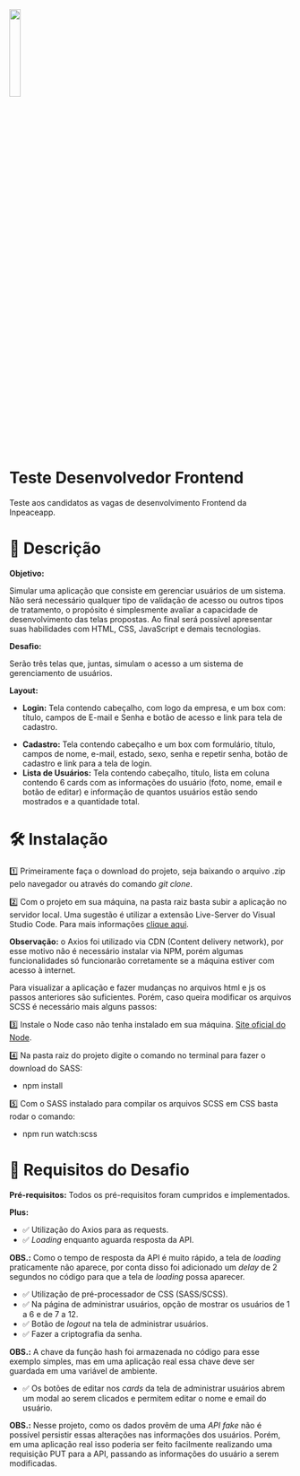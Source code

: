 <img src="https://admin.inpeaceapp.com/app/img/inpeace_logo.png" width=20%/>

# Teste Desenvolvedor Frontend

Teste aos candidatos as vagas de desenvolvimento Frontend da Inpeaceapp.

# 📜 Descrição

<b>Objetivo:</b>

Simular uma aplicação que consiste em gerenciar usuários de um sistema.
Não será necessário qualquer tipo de validação de acesso ou outros tipos de tratamento, o propósito é simplesmente avaliar a capacidade de desenvolvimento das telas propostas.
Ao final será possível apresentar suas habilidades com HTML, CSS, JavaScript e demais tecnologias.

<b>Desafio:</b> 

Serão três telas que, juntas, simulam o acesso a um sistema de gerenciamento de usuários.

<b>Layout:</b> 

* <b>Login:</b> Tela contendo cabeçalho, com logo da empresa, e um box com: título, campos de E-mail e Senha e botão de acesso e link para tela de cadastro.
- <b>Cadastro:</b> Tela contendo cabeçalho e um box com formulário, título, campos de nome, e-mail, estado, sexo, senha e repetir senha, botão de cadastro e link para a tela de login.
- <b>Lista de Usuários:</b> Tela contendo cabeçalho, título, lista em coluna contendo 6 cards com as informações do usuário (foto, nome, email e botão de editar) e informação de quantos usuários estão sendo mostrados e a quantidade total.

# 🛠️ Instalação

1️⃣ Primeiramente faça o download do projeto, seja baixando o arquivo .zip pelo navegador ou através do comando <i>git clone</i>.

2️⃣ Com o projeto em sua máquina, na pasta raiz basta subir a aplicação no servidor local. Uma sugestão é utilizar a extensão Live-Server do Visual Studio Code. Para mais informações <a href="https://marketplace.visualstudio.com/items?itemName=ritwickdey.LiveServer">clique aqui</a>.

<b>Observação:</b> o Axios foi utilizado via CDN (Content delivery network), por esse motivo não é necessário instalar via NPM, porém algumas funcionalidades só funcionarão corretamente se a máquina estiver com acesso à internet. 
 
Para visualizar a aplicação e fazer mudanças no arquivos html e js os passos anteriores são suficientes. Porém, caso queira modificar os arquivos SCSS é necessário mais alguns passos:

 3️⃣ Instale o Node caso não tenha instalado em sua máquina. <a href="https://nodejs.org/en/">Site oficial do Node</a>. 
 
 4️⃣ Na pasta raiz do projeto digite o comando no terminal para fazer o download do SASS:
 
 * npm install
 
 5️⃣ Com o SASS instalado para compilar os arquivos SCSS em CSS basta rodar o comando:
 
 * npm run watch:scss
 
 # 📝 Requisitos do Desafio
 
 <b>Pré-requisitos:</b> Todos os pré-requisitos foram cumpridos e implementados.
 
 <b>Plus:</b>
 * ✅ Utilização do Axios para as requests.
 * ✅ <i>Loading</i> enquanto aguarda resposta da API.  
 
 <b>OBS.:</b> Como o tempo de resposta da API é muito rápido, a tela de <i>loading</i> praticamente não aparece, por conta disso foi adicionado um <i>delay</i> de 2 segundos no código para que a tela de <i>loading</i> possa aparecer. 
 
 * ✅ Utilização de pré-processador de CSS (SASS/SCSS).
 * ✅ Na página de administrar usuários, opção de mostrar os usuários de 1 a 6 e de 7 a 12.
 * ✅ Botão de <i>logout</i> na tela de administrar usuários.
 * ✅ Fazer a criptografia da senha.
 
 <b>OBS.:</b> A chave da função hash foi armazenada no código para esse exemplo simples, mas em uma aplicação real essa chave deve ser guardada em uma variável de ambiente.
 
 * ✅ Os botões de editar nos <i>cards</i> da tela de administrar usuários abrem um modal ao serem clicados e permitem editar o nome e email do usuário.
 
 <b>OBS.:</b> Nesse projeto, como os dados provêm de uma <i>API fake</i> não é possível persistir essas alterações nas informações dos usuários. Porém, em uma aplicação real isso poderia ser feito facilmente realizando uma requisição PUT para a API, passando as informações do usuário a serem modificadas.
 
